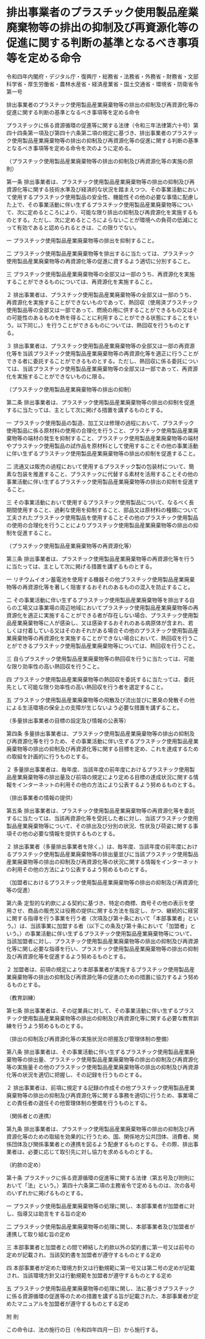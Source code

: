 # 排出事業者のプラスチック使用製品産業廃棄物等の排出の抑制及び再資源化等の促進に関する判断の基準となるべき事項等を定める命令

令和四年内閣府・デジタル庁・復興庁・総務省・法務省・外務省・財務省・文部科学省・厚生労働省・農林水産省・経済産業省・国土交通省・環境省・防衛省令第一号

排出事業者のプラスチック使用製品産業廃棄物等の排出の抑制及び再資源化等の促進に関する判断の基準となるべき事項等を定める命令

プラスチックに係る資源循環の促進等に関する法律（令和三年法律第六十号）第四十四条第一項及び第四十六条第二項の規定に基づき、排出事業者のプラスチック使用製品産業廃棄物等の排出の抑制及び再資源化等の促進に関する判断の基準となるべき事項等を定める命令を次のように定める。

（プラスチック使用製品産業廃棄物等の排出の抑制及び再資源化等の実施の原則）

第一条 排出事業者は、プラスチック使用製品産業廃棄物等の排出の抑制及び再資源化等に関する技術水準及び経済的な状況を踏まえつつ、その事業活動において使用するプラスチック使用製品の安全性、機能性その他の必要な事情に配慮した上で、その事業活動に伴い生ずるプラスチック使用製品産業廃棄物等について、次に定めるところにより、可能な限り排出の抑制及び再資源化を実施するものとする。ただし、次に定めるところによらないことが環境への負荷の低減にとって有効であると認められるときは、この限りでない。

一 プラスチック使用製品産業廃棄物等の排出を抑制すること。

二 プラスチック使用製品産業廃棄物等を排出するに当たっては、プラスチック使用製品産業廃棄物等の再資源化等の促進に資するよう適切に分別すること。

三 プラスチック使用製品産業廃棄物等の全部又は一部のうち、再資源化を実施することができるものについては、再資源化を実施すること。

２ 排出事業者は、プラスチック使用製品産業廃棄物等の全部又は一部のうち、再資源化を実施することができないものであって、熱回収（使用済プラスチック使用製品等の全部又は一部であって、燃焼の用に供することができるもの又はその可能性のあるものを熱を得ることに利用することができる状態にすることをいう。以下同じ。）を行うことができるものについては、熱回収を行うものとする。

３ 排出事業者は、プラスチック使用製品産業廃棄物等の全部又は一部の再資源化等を当該プラスチック使用製品産業廃棄物等の再資源化等を適正に行うことができる者に委託することができるものとする。ただし、熱回収に係る委託については、当該プラスチック使用製品産業廃棄物等の全部又は一部であって、再資源化を実施することができないものに限る。

（プラスチック使用製品産業廃棄物等の排出の抑制）

第二条 排出事業者は、プラスチック使用製品産業廃棄物等の排出の抑制を促進するに当たっては、主として次に掲げる措置を講ずるものとする。

一 プラスチック使用製品の製造、加工又は修理の過程において、プラスチック使用製品に係る原材料の使用の合理化を行うこと、プラスチック使用製品産業廃棄物等の端材の発生を抑制すること、プラスチック使用製品産業廃棄物等の端材やプラスチック使用製品の試作品を原材料として使用することその他の事業活動に伴い生ずるプラスチック使用製品産業廃棄物等の排出の抑制を促進すること。

二 流通又は販売の過程において使用するプラスチック製の包装材について、簡素な包装を推進すること、プラスチックに代替する素材を活用することその他の事業活動に伴い生ずるプラスチック使用製品産業廃棄物等の排出の抑制を促進すること。

三 その事業活動において使用するプラスチック使用製品について、なるべく長期間使用すること、過剰な使用を抑制すること、部品又は原材料の種類について工夫されたプラスチック使用製品を使用することその他のプラスチック使用製品の使用の合理化を行うことによりプラスチック使用製品産業廃棄物等の排出の抑制を促進すること。

（プラスチック使用製品産業廃棄物等の再資源化等）

第三条 排出事業者は、プラスチック使用製品産業廃棄物等の再資源化等を行うに当たっては、主として次に掲げる措置を講ずるものとする。

一 リチウムイオン蓄電池を使用する機器その他プラスチック使用製品産業廃棄物等の再資源化等を著しく阻害するおそれのあるものの混入を防止すること。

二 その事業活動に伴い生ずるプラスチック使用製品産業廃棄物等を排出する自らの工場又は事業場の周辺地域においてプラスチック使用製品産業廃棄物等の再資源化を適正に実施することができる者が存在しない場合、プラスチック使用製品産業廃棄物等に人が感染し、又は感染するおそれのある病原体が含まれ、若しくは付着している又はそのおそれがある場合その他のプラスチック使用製品産業廃棄物等の再資源化を実施することができない場合において、熱回収を行うことができるプラスチック使用製品産業廃棄物等については、熱回収を行うこと。

三 自らプラスチック使用製品産業廃棄物等の熱回収を行うに当たっては、可能な限り効率性の高い熱回収を行うこと。

四 プラスチック使用製品産業廃棄物等の熱回収を委託するに当たっては、委託先として可能な限り効率性の高い熱回収を行う者を選定すること。

五 プラスチック使用製品産業廃棄物等の飛散及び流出並びに悪臭の発散その他による生活環境の保全上の支障が生じないよう必要な措置を講ずること。

（多量排出事業者の目標の設定及び情報の公表等）

第四条 多量排出事業者は、プラスチック使用製品産業廃棄物等の排出の抑制及び再資源化等を行うため、その事業活動に伴い生ずるプラスチック使用製品産業廃棄物等の排出の抑制及び再資源化等に関する目標を定め、これを達成するための取組を計画的に行うものとする。

２ 多量排出事業者は、毎年度、当該年度の前年度におけるプラスチック使用製品産業廃棄物等の排出量及び前項の規定により定める目標の達成状況に関する情報をインターネットの利用その他の方法により公表するよう努めるものとする。

（排出事業者の情報の提供）

第五条 排出事業者は、プラスチック使用製品産業廃棄物等の再資源化等を委託するに当たっては、当該再資源化等を受託した者に対し、当該プラスチック使用製品産業廃棄物等について、その排出及び分別の状況、性状及び荷姿に関する事項その他の必要な情報を提供するものとする。

２ 排出事業者（多量排出事業者を除く。）は、毎年度、当該年度の前年度におけるプラスチック使用製品産業廃棄物等の排出量並びに当該プラスチック使用製品産業廃棄物等の排出の抑制及び再資源化等の状況に関する情報をインターネットの利用その他の方法により公表するよう努めるものとする。

（加盟者におけるプラスチック使用製品産業廃棄物等の排出の抑制及び再資源化等の促進）

第六条 定型的な約款による契約に基づき、特定の商標、商号その他の表示を使用させ、商品の販売又は役務の提供に関する方法を指定し、かつ、継続的に経営に関する指導を行う事業を行う者（次項及び第十条において「本部事業者」という。）は、当該事業に加盟する者（以下この条及び第十条において「加盟者」という。）の事業活動に伴い生ずるプラスチック使用製品産業廃棄物等について、当該加盟者に対し、プラスチック使用製品産業廃棄物等の排出の抑制及び再資源化等に関し必要な指導を行い、プラスチック使用製品産業廃棄物等の排出の抑制及び再資源化等を促進するよう努めるものとする。

２ 加盟者は、前項の規定により本部事業者が実施するプラスチック使用製品産業廃棄物等の排出の抑制及び再資源化等の促進のための措置に協力するよう努めるものとする。

（教育訓練）

第七条 排出事業者は、その従業員に対して、その事業活動に伴い生ずるプラスチック使用製品産業廃棄物等の排出の抑制及び再資源化等に関する必要な教育訓練を行うよう努めるものとする。

（排出の抑制及び再資源化等の実施状況の把握及び管理体制の整備）

第八条 排出事業者は、その事業活動に伴い生ずるプラスチック使用製品産業廃棄物等の排出量、プラスチック使用製品産業廃棄物等の排出の抑制及び再資源化等の実施量その他のプラスチック使用製品産業廃棄物等の排出の抑制及び再資源化等の状況を適切に把握し、その記録を行うものとする。

２ 排出事業者は、前項に規定する記録の作成その他プラスチック使用製品産業廃棄物等の排出の抑制及び再資源化等に関する事務を適切に行うため、事業場ごとの責任者の選任その他管理体制の整備を行うものとする。

（関係者との連携）

第九条 排出事業者は、プラスチック使用製品産業廃棄物等の排出の抑制及び再資源化等のための取組を効果的に行うため、国、関係地方公共団体、消費者、関係団体及び関係事業者との連携を図るよう配慮するものとする。その際、排出事業者は、必要に応じて取引先に対し協力を求めるものとする。

（約款の定め）

第十条 プラスチックに係る資源循環の促進等に関する法律（第五号及び附則において「法」という。）第四十六条第二項の主務省令で定めるものは、次の各号のいずれかに掲げるものとする。

一 プラスチック使用製品産業廃棄物等の処理に関し、本部事業者が加盟者に対し、指導又は助言をする旨の定め

二 プラスチック使用製品産業廃棄物等の処理に関し、本部事業者及び加盟者が連携して取り組む旨の定め

三 本部事業者と加盟者との間で締結した約款以外の契約書に第一号又は前号の定めが記載され、当該契約書を加盟者が遵守するものとする定め

四 本部事業者が定めた環境方針又は行動規範に第一号又は第二号の定めが記載され、当該環境方針又は行動規範を加盟者が遵守するものとする定め

五 プラスチック使用製品産業廃棄物等の処理に関し、法に基づきプラスチックに係る資源循環の促進等のための措置を講ずる旨が記載された、本部事業者が定めたマニュアルを加盟者が遵守するものとする定め

附 則

この命令は、法の施行の日（令和四年四月一日）から施行する。

